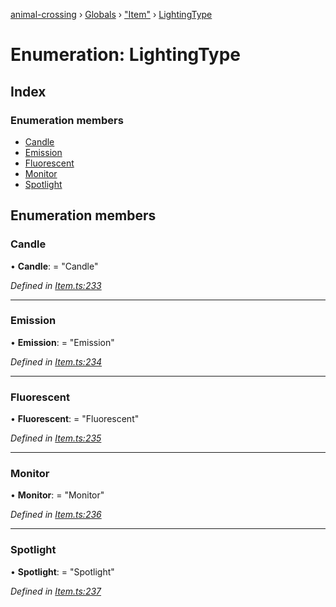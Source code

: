 [animal-crossing](../README.md) › [Globals](../globals.md) › ["Item"](../modules/_item_.md) › [LightingType](_item_.lightingtype.md)

# Enumeration: LightingType

## Index

### Enumeration members

* [Candle](_item_.lightingtype.md#candle)
* [Emission](_item_.lightingtype.md#emission)
* [Fluorescent](_item_.lightingtype.md#fluorescent)
* [Monitor](_item_.lightingtype.md#monitor)
* [Spotlight](_item_.lightingtype.md#spotlight)

## Enumeration members

###  Candle

• **Candle**: = "Candle"

*Defined in [Item.ts:233](https://github.com/Norviah/animal-crossing/blob/ba83c61/module/types/Item.ts#L233)*

___

###  Emission

• **Emission**: = "Emission"

*Defined in [Item.ts:234](https://github.com/Norviah/animal-crossing/blob/ba83c61/module/types/Item.ts#L234)*

___

###  Fluorescent

• **Fluorescent**: = "Fluorescent"

*Defined in [Item.ts:235](https://github.com/Norviah/animal-crossing/blob/ba83c61/module/types/Item.ts#L235)*

___

###  Monitor

• **Monitor**: = "Monitor"

*Defined in [Item.ts:236](https://github.com/Norviah/animal-crossing/blob/ba83c61/module/types/Item.ts#L236)*

___

###  Spotlight

• **Spotlight**: = "Spotlight"

*Defined in [Item.ts:237](https://github.com/Norviah/animal-crossing/blob/ba83c61/module/types/Item.ts#L237)*
